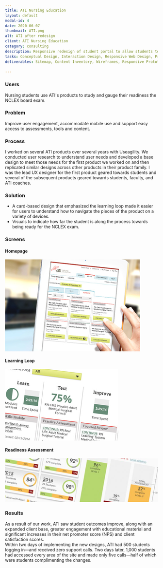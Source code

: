 ```yaml
---
title: ATI Nursing Education
layout: default
modal-id: 4
date: 2020-06-07
thumbnail: ATI.png
alt: ATI after redesign
client: ATI Nursing Education
category: consulting
description: Responsive redesign of student portal to allow students to complete tutorials, practice exams, and reviews to prepare for their NCLEX certification exam.
tasks: Conceptual Design, Interaction Design, Responsive Web Design, Prototyping
deliverables: Sitemap, Content Inventory, Wireframes, Responsive Prototype

---
```

### Users
Nursing students use ATI's products to study and gauge their readiness the NCLEX board exam.

### Problem
Improve user engagement, accommodate mobile use and support easy access to assessments, tools and content.

### Process
I worked on several ATI products over several years with Useagility. We conducted user research to understand user needs and developed a base design to meet those needs for the first product we worked on and then replicated similar designs across other products in their product family. I was the lead UX designer for the first product geared towards students and several of the subsequent products geared towards students, faculty, and ATI coaches.

### Solution
* A card-based design that emphasized the learning loop made it easier for users to understand how to navigate the pieces of the product on a variety of devices.
* Visuals to indicate how far the student is along the process towards being ready for the NCLEX exam.

### Screens
#### Homepage
![Image showing the homepage with cards and the learning loop.](./img/portfolio/Useagility/ATI/Cards.jpg)
#### Learning Loop
![Image showing the learning loop progress.](./img/portfolio/Useagility/ATI/Loop.jpg)
#### Readiness Assessment
![Image showing readiness using graphs.](./img/portfolio/Useagility/ATI/Graphs.jpg)

### Results
As a result of our work, ATI saw student outcomes improve, along with an expanded client base, greater engagement with educational material and significant increases in their net promoter score (NPS) and client satisfaction scores.<br>
Within two days of implementing the new designs, ATI had 500 students logging in—and received zero support calls. Two days later, 1,000 students had accessed every area of the site and made only five calls—half of which were students complimenting the changes.
